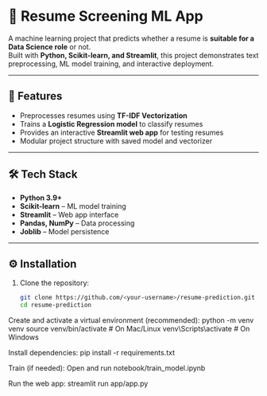 # 📄 Resume Screening ML App  

A machine learning project that predicts whether a resume is **suitable for a Data Science role** or not.  
Built with **Python, Scikit-learn, and Streamlit**, this project demonstrates text preprocessing, ML model training, and interactive deployment.  

---

## 🚀 Features  
- Preprocesses resumes using **TF-IDF Vectorization**  
- Trains a **Logistic Regression model** to classify resumes  
- Provides an interactive **Streamlit web app** for testing resumes  
- Modular project structure with saved model and vectorizer  

---

## 🛠 Tech Stack  
- **Python 3.9+**  
- **Scikit-learn** – ML model training  
- **Streamlit** – Web app interface  
- **Pandas, NumPy** – Data processing  
- **Joblib** – Model persistence  

---

## ⚙️ Installation  

1. Clone the repository:  
   ```bash
   git clone https://github.com/<your-username>/resume-prediction.git
   cd resume-prediction

Create and activate a virtual environment (recommended):
python -m venv venv
source venv/bin/activate  # On Mac/Linux
venv\Scripts\activate     # On Windows


Install dependencies:
pip install -r requirements.txt


Train (if needed):
Open and run notebook/train_model.ipynb

Run the web app:
streamlit run app/app.py


